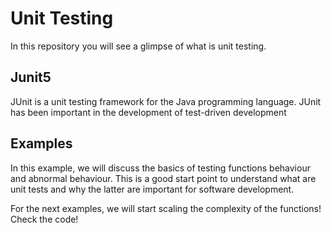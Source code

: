 # Unit Testing

In this repository you will see a glimpse of what is unit testing.

## Junit5

JUnit is a unit testing framework for the Java programming language. 
JUnit has been important in the development of test-driven development

## Examples

In this example, we will discuss the basics of testing functions behaviour and abnormal behaviour.
This is a good start point to understand what are unit tests and why the latter are important for software development.

For the next examples, we will start scaling the complexity of the functions!
Check the code! 

